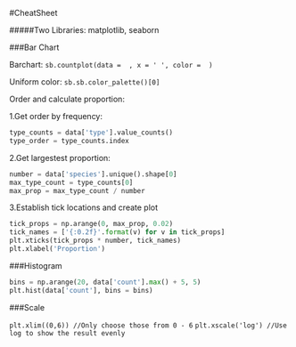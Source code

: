 #CheatSheet

#####Two Libraries: matplotlib, seaborn

###Bar Chart

Barchart: `sb.countplot(data =  , x = ' ', color =  )` 

Uniform color: 
`sb.sb.color_palette()[0]`

Order and calculate proportion:

1.Get order by frequency: 

```python
type_counts = data['type'].value_counts()
type_order = type_counts.index
```
2.Get largestest proportion:

```python
number = data['species'].unique().shape[0]
max_type_count = type_counts[0]
max_prop = max_type_count / number
```

3.Establish tick locations and create plot

```python
tick_props = np.arange(0, max_prop, 0.02)
tick_names = ['{:0.2f}'.format(v) for v in tick_props]
plt.xticks(tick_props * number, tick_names)
plt.xlabel('Proportion')
```
###Histogram

```python
bins = np.arange(20, data['count'].max() + 5, 5)
plt.hist(data['count'], bins = bins)
```

###Scale

`plt.xlim((0,6)) //Only choose those from 0 - 6`
`plt.xscale('log') //Use log to show the result evenly`
